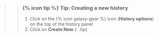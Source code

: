 >
>    > ### {% icon tip %} Tip: Creating a new history
>    >
>    > 1. Click on the {% icon galaxy-gear %} icon (**History options**) on the top of the history panel
>    > 2. Click on **Create New**
>    {: .tip}
>